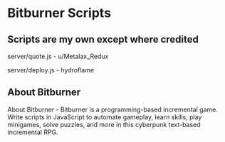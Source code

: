# Bitburner Scripts

## Scripts are my own except where credited

server/quote.js - u/Metalax_Redux

server/deploy.js - hydroflame


## About Bitburner

About Bitburner - Bitburner is a programming-based incremental game. Write scripts in JavaScript to automate gameplay, learn skills, play minigames, solve puzzles, and more in this cyberpunk text-based incremental RPG. 
